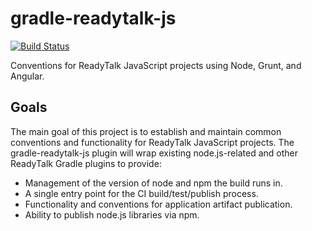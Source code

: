 gradle-readytalk-js
===================

[![Build Status](https://travis-ci.org/ReadyTalk/gradle-readytalk-js.svg?branch=master)](https://travis-ci.org/ReadyTalk/gradle-readytalk-js)

Conventions for ReadyTalk JavaScript projects using Node, Grunt, and Angular.

## Goals ##
The main goal of this project is to establish and maintain common conventions
and functionality for ReadyTalk JavaScript projects. The gradle-readytalk-js
plugin will wrap existing node.js-related and other ReadyTalk Gradle plugins
to provide:

- Management of the version of node and npm the build runs in.
- A single entry point for the CI build/test/publish process.
- Functionality and conventions for application artifact publication.
- Ability to publish node.js libraries via npm.
